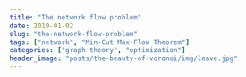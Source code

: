 ```yaml
---
title: "The network flow problem"
date: 2019-01-02
slug: "the-network-flow-problem"
tags: ["network", "Min-Cut Max-Flow Theorem"]
categories: ["graph theory", "optimization"]
header_image: "posts/the-beauty-of-voronoi/img/leave.jpg"
---
```


